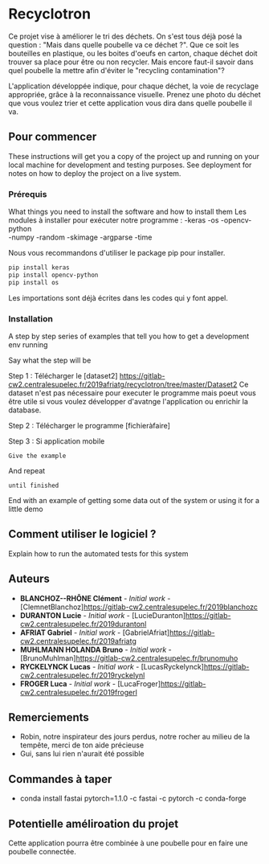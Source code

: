 # Recyclotron

Ce projet vise à améliorer le tri des déchets. On s'est tous déjà posé la question : "Mais dans quelle poubelle va ce déchet ?". Que ce soit les bouteilles en plastique, ou les boites d'oeufs en carton, chaque déchet doit trouver sa place pour être ou non recycler. Mais encore faut-il savoir dans quel poubelle la mettre afin d'éviter le "recycling contamination"?

L'application développée indique, pour chaque déchet, la voie de recyclage appropriée, grâce à la reconnaissance visuelle.
Prenez une photo du déchet que vous voulez trier et cette application vous dira dans quelle poubelle il va. 

## Pour commencer

These instructions will get you a copy of the project up and running on your local machine for development and testing purposes. See deployment for notes on how to deploy the project on a live system.

### Prérequis

What things you need to install the software and how to install them
Les modules à installer pour exécuter notre programme :
-keras
-os
-opencv-python  
-numpy
-random
-skimage
-argparse
-time

Nous vous recommandons d'utiliser le package pip pour installer.



```bash 
pip install keras
pip install opencv-python
pip install os
```
Les importations sont déjà écrites dans les codes qui y font appel.



### Installation

A step by step series of examples that tell you how to get a development env running

Say what the step will be

Step 1 : Télécharger le [dataset2] https://gitlab-cw2.centralesupelec.fr/2019afriatg/recyclotron/tree/master/Dataset2
Ce dataset n'est pas nécessaire pour executer le programme mais poeut vous être utile si vous voulez développer d'avatnge l'application ou enrichir la database.

Step 2 : Télécharger le programme [fichieràfaire]

Step 3 : Si application mobile
```
Give the example
```

And repeat

```
until finished
```

End with an example of getting some data out of the system or using it for a little demo

## Comment utiliser le logiciel ?

Explain how to run the automated tests for this system


## Auteurs

* **BLANCHOZ--RHÔNE Clément** - *Initial work* - [ClemnetBlanchoz]https://gitlab-cw2.centralesupelec.fr/2019blanchozc
* **DURANTON Lucie** - *Initial work* - [LucieDuranton]https://gitlab-cw2.centralesupelec.fr/2019durantonl
* **AFRIAT Gabriel** - *Initial work* - [GabrielAfriat]https://gitlab-cw2.centralesupelec.fr/2019afriatg
* **MUHLMANN HOLANDA Bruno** - *Initial work* - [BrunoMuhlman]https://gitlab-cw2.centralesupelec.fr/brunomuho
* **RYCKELYNCK Lucas** - *Initial work* - [LucasRyckelynck]https://gitlab-cw2.centralesupelec.fr/2019ryckelynl
* **FROGER Luca** - *Initial work* - [LucaFroger]https://gitlab-cw2.centralesupelec.fr/2019frogerl


## Remerciements

* Robin, notre inspirateur des jours perdus, notre rocher au milieu de la tempête, merci de ton aide précieuse
* Gui, sans lui rien n'aurait été possible

## Commandes à taper

* conda install fastai pytorch=1.1.0 -c fastai -c pytorch -c conda-forge


## Potentielle améliroation du projet 
Cette application pourra être combinée à une poubelle pour en faire une poubelle connectée.